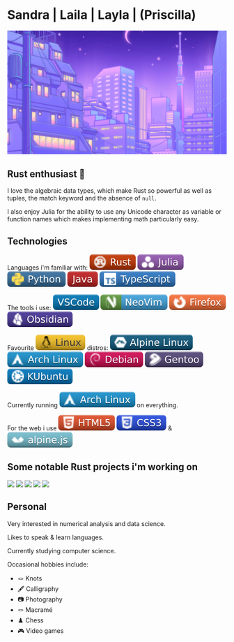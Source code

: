 # Sandra | Laila | Layla | (Priscilla)

<img alt="beautiful city" width="800" src="city51.jpeg">

## Rust enthusiast 🦀
I love the algebraic data types, which make Rust so powerful as well as tuples, the match keyword and the absence of `null`.

I also enjoy Julia for the ability to use any Unicode character as variable or function names which makes implementing math particularly easy.

## Technologies
Languages i'm familiar with: ![](Rust.svg) ![](Julia_.svg) ![](Python.svg) ![](Java.svg) ![](TypeScript.svg) 

The tools i use: ![](VSCode.svg) ![](NeoVim.svg) ![](Firefox.svg) ![](Obsidian.svg)

Favourite ![](Linux.svg) distros: ![](Alpine%20Linux.svg) ![](Arch%20Linux.svg) ![](Debian.svg) ![](Gentoo.svg) ![](KUbuntu.svg)

Currently running ![](Arch%20Linux.svg) on everything.

For the web i use ![](HTML5_.svg) ![](CSS3.svg) & ![](alpine.svg)

## Some notable Rust projects i'm working on
[![](https://github-readme-stats.vercel.app/api/pin/?username=an-Iceberg&repo=balls_with_physics&theme=synthwave)](https://github.com/an-Iceberg/balls_with_physics)
[![](https://github-readme-stats.vercel.app/api/pin/?username=an-Iceberg&repo=Balls&theme=outrun)](https://github.com/an-Iceberg/balls)
[![](https://github-readme-stats.vercel.app/api/pin/?username=an-Iceberg&repo=grid_path_finder&theme=synthwave)](https://github.com/an-Iceberg/grid_path_finder)
[![](https://github-readme-stats.vercel.app/api/pin/?username=an-Iceberg&repo=rust_maze_generator&theme=outrun)](https://github.com/an-Iceberg/rust_maze_generator)
[![](https://github-readme-stats.vercel.app/api/pin/?username=an-Iceberg&repo=rust_graph_visualiser&theme=synthwave)](https://github.com/an-Iceberg/rust_graph_visualiser)

## Personal
Very interested in numerical analysis and data science.

Likes to speak & learn languages.

Currently studying computer science.

Occasional hobbies include:
- 🪢 Knots
- 🖋️ Calligraphy
- 📷 Photography
- 🪢 Macramé
- ♟️ Chess
- 🎮 Video games

<!--
**an-Iceberg/an-Iceberg** is a ✨ _special_ ✨ repository because its `README.md` (this file) appears on your GitHub profile.

Here are some ideas to get you started:

- 🔭 I’m currently working on ...
- 🌱 I’m currently learning ...
- 👯 I’m looking to collaborate on ...
- 🤔 I’m looking for help with ...
- 💬 Ask me about ...
- 📫 How to reach me: ...
- 😄 Pronouns: ...
- ⚡ Fun fact: ...
-->

<!--
[![Sandra's GitHub stats](https://github-readme-stats.vercel.app/api?username=an-iceberg&theme=outrun&show_icons=true)](https://github.com/an-Iceberg/readme)

[![Top Langs](https://github-readme-stats.vercel.app/api/top-langs/?username=an-Iceberg&theme=outrun)](https://github.com/anuraghazra/github-readme-stats)

[![Readme Card](https://github-readme-stats.vercel.app/api/pin/?username=anuraghazra&repo=github-readme-stats&theme=ambient_gradient)](https://github.com/anuraghazra/github-readme-stats)
-->
